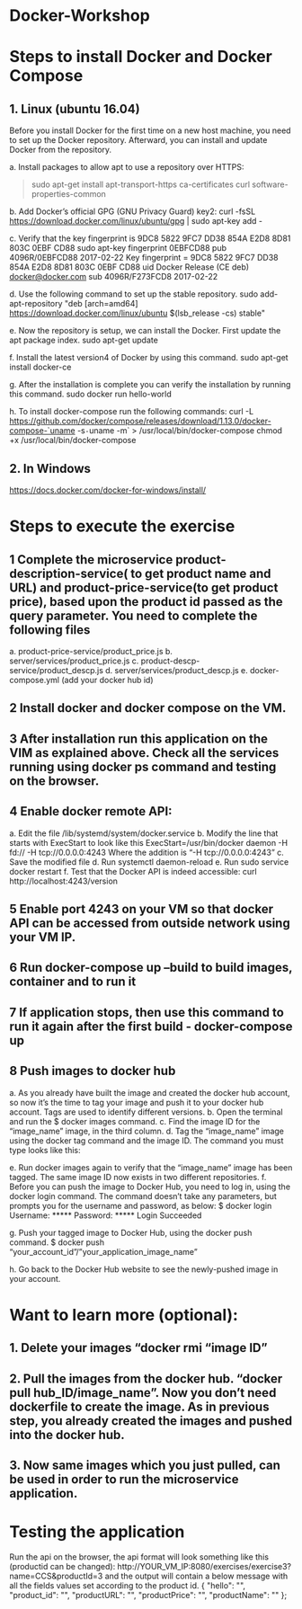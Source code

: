 # Docker-Workshop

# Steps to install Docker and Docker Compose
## 1.	Linux (ubuntu 16.04)
Before you install Docker for the first time on a new host machine, you need to set up the Docker repository. Afterward, you can install and update Docker from the repository. 

a.	Install packages to allow apt to use a repository over HTTPS: 

> sudo apt-get install apt-transport-https ca-certificates curl software-properties-common 

b.	Add Docker’s official GPG (GNU Privacy Guard) key2: 
curl -fsSL https://download.docker.com/linux/ubuntu/gpg | sudo apt-key add - 

c.	Verify that the key fingerprint is 9DC8 5822 9FC7 DD38 854A E2D8 8D81 803C 0EBF CD88 
sudo apt-key fingerprint 0EBFCD88 pub 
4096R/0EBFCD88 2017-02-22 Key fingerprint = 9DC8 5822 9FC7 DD38 854A E2D8 8D81 803C 0EBF CD88 uid Docker Release (CE deb) <docker@docker.com> sub 4096R/F273FCD8 2017-02-22 

d.	Use the following command to set up the stable repository. 
sudo add-apt-repository "deb [arch=amd64] https://download.docker.com/linux/ubuntu $(lsb_release -cs) stable"

e.	Now the repository is setup, we can install the Docker. First update the apt package index. 
sudo apt-get update

f.	Install the latest version4 of Docker by using this command. 
sudo apt-get install docker-ce

g.	After the installation is complete you can verify the installation by running this command. 
sudo docker run hello-world

h.	To install docker-compose run the following commands:
curl -L https://github.com/docker/compose/releases/download/1.13.0/docker-compose-`uname -s`-`uname -m` > /usr/local/bin/docker-compose 
chmod +x /usr/local/bin/docker-compose

## 2.	In Windows
https://docs.docker.com/docker-for-windows/install/

# Steps to execute the exercise

## 1	Complete the microservice product-description-service( to get product name and URL) and product-price-service(to get product price), based upon the product id passed as the query parameter. You need to complete the following files 

a.	product-price-service/product_price.js 
b.	server/services/product_price.js
c.	product-descp-service/product_descp.js
d.	server/services/product_descp.js
e.	docker-compose.yml (add your docker hub id) 

## 2	Install docker and docker compose on the VM. 

## 3	After installation run this application on the VIM as explained above. Check all the services running using docker ps command and testing on the browser. 

## 4	Enable docker remote API:

a.	Edit the file /lib/systemd/system/docker.service 
b.	Modify the line that starts with ExecStart to look like this ExecStart=/usr/bin/docker daemon -H fd:// -H tcp://0.0.0.0:4243 
Where the addition is “-H tcp://0.0.0.0:4243”
c.	Save the modified file 
d.	Run systemctl daemon-reload 
e.	Run sudo service docker restart 
f.	Test that the Docker API is indeed accessible: 
curl http://localhost:4243/version

## 5	Enable port 4243 on your VM so that docker API can be accessed from outside network using your VM IP. 

## 6	Run docker-compose up –build to build images, container and to run it

## 7	If application stops, then use this command to run it again after the first build - docker-compose up

## 8	Push images to docker hub

a.	As you already have built the image and created the docker hub account, so now it’s the time to tag your image and push it to your docker hub account. Tags are used to identify different versions.
b.	Open the terminal and run the $ docker images command. 
c.	Find the image ID for the “image_name” image, in the third column. 
d.	Tag the “image_name” image using the docker tag command and the image ID. The command you must type looks like this: 
        

e.	Run docker images again to verify that the “image_name” image has been tagged. The same image ID now exists in two different repositories. 
f.	Before you can push the image to Docker Hub, you need to log in, using the docker login command. The command doesn’t take any parameters, but prompts you for the username and password, as below: 
$ docker login 
Username: ***** 
Password: ***** 
Login Succeeded

g.	Push your tagged image to Docker Hub, using the docker push command. 
$ docker push “your_account_id”/”your_application_image_name”

h.	Go back to the Docker Hub website to see the newly-pushed image in your account. 

# Want to learn more (optional):

## 1. Delete your images “docker rmi “image ID”

## 2.  Pull the images from the docker hub. “docker pull hub_ID/image_name”. Now you don’t need dockerfile to create the image. As in previous step, you already created the images and pushed into the docker hub.

## 3. Now same images which you just pulled, can be used in order to run the microservice application. 


# Testing the application

Run the api on the browser, the api format will look something like this (productid can be changed): 
http://YOUR_VM_IP:8080/exercises/exercise3?name=CCS&productId=3 
and the output will contain a below message with all the fields values set according to the product id. 
{ "hello": "", "product_id": "", "productURL": "", "productPrice": "", "productName": "" };
